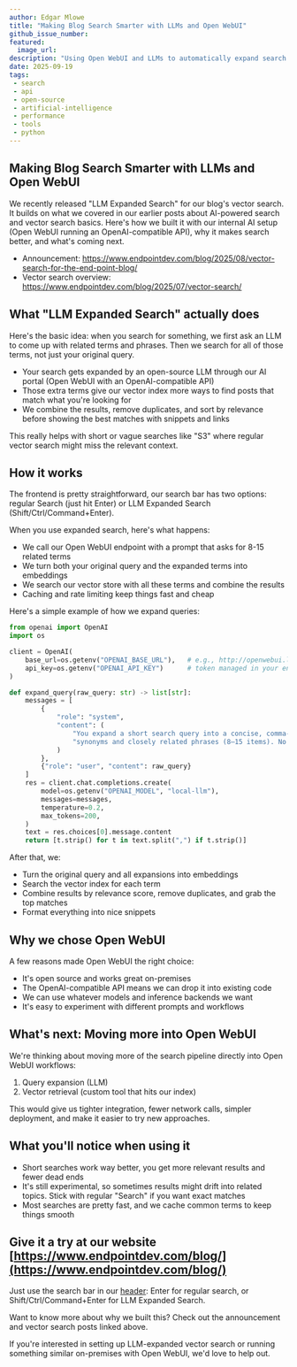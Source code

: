 ```yaml
---
author: Edgar Mlowe
title: "Making Blog Search Smarter with LLMs and Open WebUI"
github_issue_number: 
featured:
  image_url: 
description: "Using Open WebUI and LLMs to automatically expand search queries before vector similarity matching"
date: 2025-09-19
tags: 
 - search
 - api
 - open-source
 - artificial-intelligence
 - performance
 - tools
 - python
---
```





## Making Blog Search Smarter with LLMs and Open WebUI

We recently released  "LLM Expanded Search" for our blog's vector search. It builds on what we covered in our earlier posts about AI-powered search and vector search basics. Here's how we built it with our internal AI setup (Open WebUI running an OpenAI-compatible API), why it makes search better, and what's coming next.

- Announcement: https://www.endpointdev.com/blog/2025/08/vector-search-for-the-end-point-blog/
- Vector search overview: https://www.endpointdev.com/blog/2025/07/vector-search/

## What "LLM Expanded Search" actually does

Here's the basic idea: when you search for something, we first ask an LLM to come up with related terms and phrases. Then we search for all of those terms, not just your original query.

- Your search gets expanded by an open-source LLM through our AI portal (Open WebUI with an OpenAI-compatible API)
- Those extra terms give our vector index more ways to find posts that match what you're looking for
- We combine the results, remove duplicates, and sort by relevance before showing the best matches with snippets and links

This really helps with short or vague searches like "S3" where regular vector search might miss the relevant context.

## How it works

The frontend is pretty straightforward, our search bar has two options: regular Search (just hit Enter) or LLM Expanded Search (Shift/Ctrl/Command+Enter).

When you use expanded search, here's what happens:
- We call our Open WebUI endpoint with a prompt that asks for 8-15 related terms
- We turn both your original query and the expanded terms into embeddings
- We search our vector store with all these terms and combine the results
- Caching and rate limiting keep things fast and cheap

Here's a simple example of how we expand queries:

```python
from openai import OpenAI
import os

client = OpenAI(
    base_url=os.getenv("OPENAI_BASE_URL"),   # e.g., http://openwebui.local/api/v1
    api_key=os.getenv("OPENAI_API_KEY")      # token managed in your environment
)

def expand_query(raw_query: str) -> list[str]:
    messages = [
        {
            "role": "system",
            "content": (
                "You expand a short search query into a concise, comma-separated list of "
                "synonyms and closely related phrases (8–15 items). No explanations."
            )
        },
        {"role": "user", "content": raw_query}
    ]
    res = client.chat.completions.create(
        model=os.getenv("OPENAI_MODEL", "local-llm"),
        messages=messages,
        temperature=0.2,
        max_tokens=200,
    )
    text = res.choices[0].message.content
    return [t.strip() for t in text.split(",") if t.strip()]
```

After that, we:

- Turn the original query and all expansions into embeddings
- Search the vector index for each term
- Combine results by relevance score, remove duplicates, and grab the top matches
- Format everything into nice snippets

## Why we chose Open WebUI

A few reasons made Open WebUI the right choice:

- It's open source and works great on-premises
- The OpenAI-compatible API means we can drop it into existing code
- We can use whatever models and inference backends we want
- It's easy to experiment with different prompts and workflows

## What's next: Moving more into Open WebUI

We're thinking about moving more of the search pipeline directly into Open WebUI workflows:

1. Query expansion (LLM)
2. Vector retrieval (custom tool that hits our index)

This would give us tighter integration, fewer network calls, simpler deployment, and make it easier to try new approaches.

## What you'll notice when using it

- Short searches work way better, you get more relevant results and fewer dead ends
- It's still experimental, so sometimes results might drift into related topics. Stick with regular "Search" if you want exact matches
- Most searches are pretty fast, and we cache common terms to keep things smooth

## Give it a try at our website [https://www.endpointdev.com/blog/](https://www.endpointdev.com/blog/)

Just use the search bar in our [header](https://www.endpointdev.com/blog/): Enter for regular search, or Shift/Ctrl/Command+Enter for LLM Expanded Search. 

Want to know more about why we built this? Check out the announcement and vector search posts linked above.

If you're interested in setting up LLM-expanded vector search or running something similar on-premises with Open WebUI, we'd love to help out.

